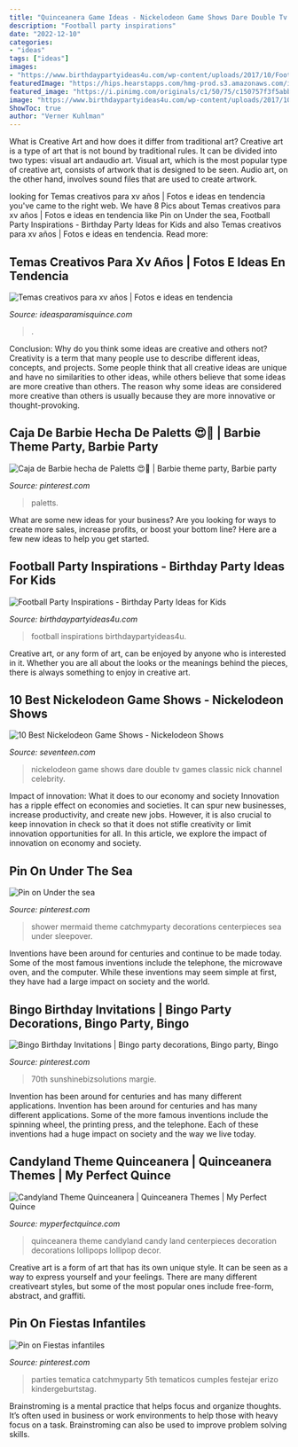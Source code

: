 ```yaml
---
title: "Quinceanera Game Ideas - Nickelodeon Game Shows Dare Double Tv Games Classic Nick Channel Celebrity"
description: "Football party inspirations"
date: "2022-12-10"
categories:
- "ideas"
tags: ["ideas"]
images:
- "https://www.birthdaypartyideas4u.com/wp-content/uploads/2017/10/Football-Watch-Party.png"
featuredImage: "https://hips.hearstapps.com/hmg-prod.s3.amazonaws.com/images/17-story-nickgames-1543531219.jpg?crop=1.00xw:1.00xh;0,0&amp;resize=1200:*"
featured_image: "https://i.pinimg.com/originals/c1/50/75/c150757f3f5abb28118682f26d0fb20d.jpg"
image: "https://www.birthdaypartyideas4u.com/wp-content/uploads/2017/10/Football-Watch-Party.png"
ShowToc: true
author: "Verner Kuhlman"
---
```



What is Creative Art and how does it differ from traditional art?
Creative art is a type of art that is not bound by traditional rules. It can be divided into two types: visual art andaudio art. Visual art, which is the most popular type of creative art, consists of artwork that is designed to be seen. Audio art, on the other hand, involves sound files that are used to create artwork.

	

		
looking for Temas creativos para xv años | Fotos e ideas en tendencia you've came to the right web. We have 8 Pics about Temas creativos para xv años | Fotos e ideas en tendencia like Pin on Under the sea, Football Party Inspirations - Birthday Party Ideas for Kids and also Temas creativos para xv años | Fotos e ideas en tendencia. Read more:
		
    
## Temas Creativos Para Xv Años | Fotos E Ideas En Tendencia

<img loading=lazy src="https://ideasparamisquince.com/wp-content/uploads/2017/08/100-temas-creativos-para-xv-anos-este-2019-1.jpg" onerror="this.onerror=null;this.src='https://tse3.mm.bing.net/th?id=OIP.T1YtXVHvgdvJWG-D0IulyAHaLH&amp;pid=15.1';" alt="Temas creativos para xv años | Fotos e ideas en tendencia">

_Source: ideasparamisquince.com_

>. 

	

Conclusion: Why do you think some ideas are creative and others not?
Creativity is a term that many people use to describe different ideas, concepts, and projects. Some people think that all creative ideas are unique and have no similarities to other ideas, while others believe that some ideas are more creative than others. The reason why some ideas are considered more creative than others is usually because they are more innovative or thought-provoking.

    
## Caja De Barbie Hecha De Paletts 😍💖 | Barbie Theme Party, Barbie Party

<img loading=lazy src="https://i.pinimg.com/736x/52/ed/61/52ed6128e460697aab539b45134ef346.jpg" onerror="this.onerror=null;this.src='https://tse4.mm.bing.net/th?id=OIP.d1_YLadYQtdYGFO7piKGWAHaJ3&amp;pid=15.1';" alt="Caja de Barbie hecha de Paletts 😍💖 | Barbie theme party, Barbie party">

_Source: pinterest.com_

>paletts. 

	

What are some new ideas for your business?
Are you looking for ways to create more sales, increase profits, or boost your bottom line? Here are a few new ideas to help you get started.

    
## Football Party Inspirations - Birthday Party Ideas For Kids

<img loading=lazy src="https://www.birthdaypartyideas4u.com/wp-content/uploads/2017/10/Football-Watch-Party.png" onerror="this.onerror=null;this.src='https://tse2.mm.bing.net/th?id=OIP.lQ0B6VpHfQIOC6qHN8jSygHaLZ&amp;pid=15.1';" alt="Football Party Inspirations - Birthday Party Ideas for Kids">

_Source: birthdaypartyideas4u.com_

>football inspirations birthdaypartyideas4u. 

	

Creative art, or any form of art, can be enjoyed by anyone who is interested in it. Whether you are all about the looks or the meanings behind the pieces, there is always something to enjoy in creative art.

    
## 10 Best Nickelodeon Game Shows - Nickelodeon Shows

<img loading=lazy src="https://hips.hearstapps.com/hmg-prod.s3.amazonaws.com/images/17-story-nickgames-1543531219.jpg?crop=1.00xw:1.00xh;0,0&amp;resize=1200:*" onerror="this.onerror=null;this.src='https://tse2.mm.bing.net/th?id=OIP.J3dJSumWRlngIMDjP9jrbAHaDt&amp;pid=15.1';" alt="10 Best Nickelodeon Game Shows - Nickelodeon Shows">

_Source: seventeen.com_

>nickelodeon game shows dare double tv games classic nick channel celebrity. 

	

Impact of innovation: What it does to our economy and society
Innovation has a ripple effect on economies and societies. It can spur new businesses, increase productivity, and create new jobs. However, it is also crucial to keep innovation in check so that it does not stifle creativity or limit innovation opportunities for all. In this article, we explore the impact of innovation on economy and society.

    
## Pin On Under The Sea

<img loading=lazy src="https://i.pinimg.com/originals/25/77/5a/25775a2a2773b824ff3fc9e093bd5da1.jpg" onerror="this.onerror=null;this.src='https://tse4.mm.bing.net/th?id=OIP.BFpkpDwh1kGhjhVVQZKuwAHaHa&amp;pid=15.1';" alt="Pin on Under the sea">

_Source: pinterest.com_

>shower mermaid theme catchmyparty decorations centerpieces sea under sleepover. 

	

Inventions have been around for centuries and continue to be made today. Some of the most famous inventions include the telephone, the microwave oven, and the computer. While these inventions may seem simple at first, they have had a large impact on society and the world.

    
## Bingo Birthday Invitations | Bingo Party Decorations, Bingo Party, Bingo

<img loading=lazy src="https://i.pinimg.com/originals/c1/50/75/c150757f3f5abb28118682f26d0fb20d.jpg" onerror="this.onerror=null;this.src='https://tse3.mm.bing.net/th?id=OIP.3r1bu5mJBdW4W0CLtl5PCAHaJ3&amp;pid=15.1';" alt="Bingo Birthday Invitations | Bingo party decorations, Bingo party, Bingo">

_Source: pinterest.com_

>70th sunshinebizsolutions margie. 

	

Invention has been around for centuries and has many different applications.
Invention has been around for centuries and has many different applications. Some of the more famous inventions include the spinning wheel, the printing press, and the telephone. Each of these inventions had a huge impact on society and the way we live today.

    
## Candyland Theme Quinceanera | Quinceanera Themes | My Perfect Quince

<img loading=lazy src="http://myperfectquince.com/wp-content/uploads/2013/06/Decor-e1485385262420.jpg" onerror="this.onerror=null;this.src='https://tse3.mm.bing.net/th?id=OIP.sCoCPCTo3oGT33sk98QwdQHaLD&amp;pid=15.1';" alt="Candyland Theme Quinceanera | Quinceanera Themes | My Perfect Quince">

_Source: myperfectquince.com_

>quinceanera theme candyland candy land centerpieces decoration decorations lollipops lollipop decor. 

	

Creative art is a form of art that has its own unique style. It can be seen as a way to express yourself and your feelings. There are many different creativeart styles, but some of the most popular ones include free-form, abstract, and graffiti.

    
## Pin On Fiestas Infantiles

<img loading=lazy src="https://i.pinimg.com/originals/48/f1/04/48f1049ebabc3113e09a402287aa72ca.jpg" onerror="this.onerror=null;this.src='https://tse1.mm.bing.net/th?id=OIP.RvUkIJNzUtyl-VTCMKAhjgHaJ4&amp;pid=15.1';" alt="Pin on Fiestas infantiles">

_Source: pinterest.com_

>parties tematica catchmyparty 5th tematicos cumples festejar erizo kindergeburtstag. 

	

Brainstroming is a mental practice that helps focus and organize thoughts. It’s often used in business or work environments to help those with heavy focus on a task. Brainstroming can also be used to improve problem solving skills.


